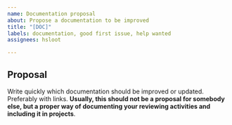 ```yaml
---
name: Documentation proposal
about: Propose a documentation to be improved
title: "[DOC]"
labels: documentation, good first issue, help wanted
assignees: hsloot

---
```


## Proposal

Write quickly which documentation should be improved or updated. Preferably with links. __Usually, this should not be a proposal for somebody else, but a proper way of documenting your reviewing activities and including it in projects__.

